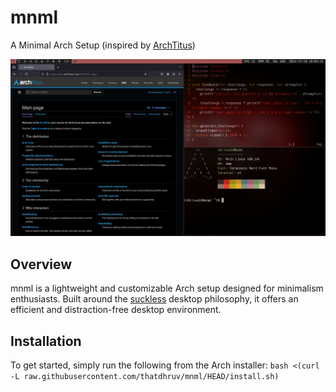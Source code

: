 # mnml
A Minimal Arch Setup
(inspired by [ArchTitus](https://github.com/ChrisTitusTech/ArchTitus))

![mnml](mnml.png)

## Overview
mnml is a lightweight and customizable Arch setup designed for minimalism enthusiasts. Built around the [suckless](https://suckless.org) desktop philosophy, it offers an efficient and distraction-free desktop environment.

## Installation
To get started, simply run the following from the Arch installer:
`bash <(curl -L raw.githubusercontent.com/thatdhruv/mnml/HEAD/install.sh)`
